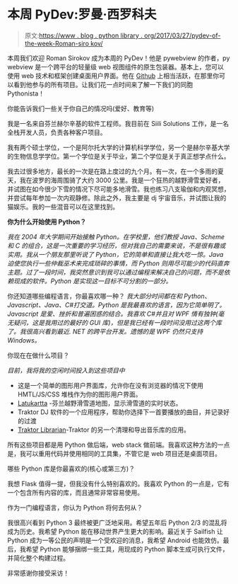 # 本周 PyDev:罗曼·西罗科夫

> 原文:[https://www . blog . python library . org/2017/03/27/pydev-of-the-week-Roman-siro kov/](https://www.blog.pythonlibrary.org/2017/03/27/pydev-of-the-week-roman-sirokov/)

本周我们欢迎 Roman Sirokov 成为本周的 PyDev！他是 pywebview 的作者，py webview 是一个跨平台的轻量级 web 视图组件的原生包装器。基本上，您可以使用 web 技术和框架创建桌面用户界面。他在 [Github](https://github.com/r0x0r) 上相当活跃，在那里你可以看到他参与的所有项目。让我们花一点时间来了解一下我们的同胞 Pythonista！

你能告诉我们一些关于你自己的情况吗(爱好、教育等)

我是一名来自芬兰赫尔辛基的软件工程师。我目前在 Siili Solutions 工作，是一名全栈开发人员，负责各种客户项目。

我有两个硕士学位，一个是阿尔托大学的计算机科学学位，另一个是赫尔辛基大学的生物信息学学位。第一个学位是关于毕业，第二个学位是关于真正想学点什么。

我去过很多地方，最长的一次是在路上度过的九个月。有一次，在一个多雨的夏天，我在波罗的海周围骑了大约 3000 公里。我是一个狂热的越野滑雪爱好者，并试图在如今很少下雪的情况下尽可能多地滑雪。我也练习八支瑜伽和内观冥想，并尝试每年参加一次内观静修。除此之外，我主要是 dj 宇宙音乐，并试图让我的猫娱乐。我的一些混音可以在这里找到。

**你为什么开始使用 Python？**

*我在 2004 年大学期间开始接触 Python。在学校里，他们教授 Java、Scheme 和 C 的组合，这是一次重要的学习经历，但对我自己的需要来说，不是很有趣或实用。我从一个朋友那里听说了 Python，它的简单和直接让我大吃一惊。Java 迫使您执行一些仲裁巫术来完成琐碎的事情，而 Python 则用尽可能少的代码直奔主题。过了一段时间，我突然意识到我可以通过编程来解决自己的问题，而不是依赖现成的软件。Python 是实现这一目标不可分割的一部分。*

你还知道哪些编程语言，你最喜欢哪一种？
 *我大部分时间都在和 Python、Javascript、Java、C#打交道。Python 是我最喜欢的语言，因为它简单明了。Javascript 是爱、挫折和普遍困惑的结合。我喜欢 C#并且对 WPF 情有独钟(毫无疑问，这是我用过的最好的 GUI 库)，但是我已经有一段时间没用过这两个库了。我很高兴看到最近. NET 的跨平台开发。遗憾的是 WPF 仍然只支持 Windows。*

你现在在做什么项目？

*目前，我将我的空闲时间投入到这些项目中*

*   这是一个简单的图形用户界面库，允许你在没有浏览器的情况下使用 HMTL/JS/CSS 堆栈作为你的图形用户界面。
*   [Latukartta](https://woot.fi) -芬兰越野滑雪道地图，显示滑雪道的实时状态。
*   Traktor DJ 软件的一个应用程序，帮助你选择下一首要播放的曲目，并记录好的过渡
*   [Traktor Librarian](http://flowrl.com/librarian)-Traktor 的另一个清理和导出音乐库的应用。

所有这些项目都是用 Python 做后端，web stack 做前端。我喜欢这种方法的一点是，我可以重用代码并使用相同的工具集，不管它是 web 项目还是桌面项目。

哪些 Python 库是你最喜欢的(核心或第三方)？

我想 Flask 值得一提，但我没有什么特别喜欢的。我喜欢 Python 的一点是，它有一个包含所有内容的库，而且通常非常容易使用。

作为一门编程语言，你认为 Python 将何去何从？

我很高兴看到 Python 3 最终被更广泛地采用。希望五年后 Python 2/3 的混乱将成为历史。我希望 Python 能在移动世界产生更大的影响。最近关于 Sailfish 让 Python 成为一等公民的声明是一个受欢迎的消息，我希望 Android 也能效仿。最后，我希望 Python 能够捆绑一些工具，用现成的 Python 脚本生成可执行文件，并简化整个构建过程。

非常感谢你接受采访！